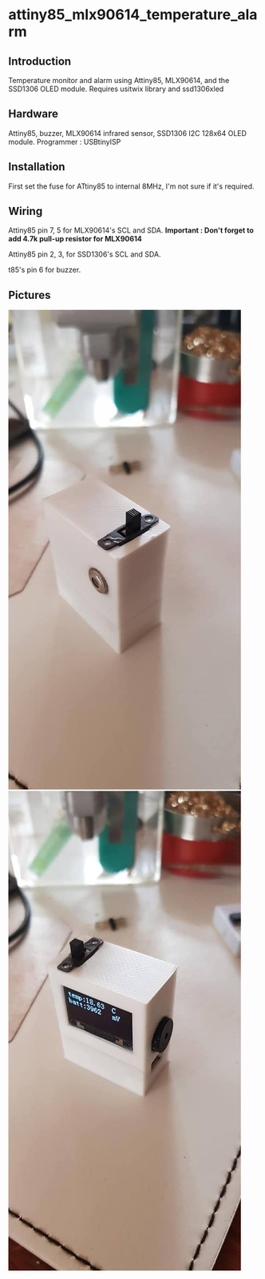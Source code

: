 # attiny85_mlx90614_temperature_alarm


Introduction
------------
Temperature monitor and alarm using Attiny85, MLX90614, and the SSD1306 OLED module.
Requires usitwix library and ssd1306xled

Hardware
--------
Attiny85, buzzer, MLX90614 infrared sensor, SSD1306 I2C 128x64 OLED module.
Programmer : USBtinyISP

Installation
------------
First set the fuse for ATtiny85 to internal 8MHz, I'm not sure if it's required.

Wiring
------
Attiny85 pin 7, 5 for MLX90614's SCL and SDA.
**Important : Don't forget to add 4.7k pull-up resistor for MLX90614**

Attiny85 pin 2, 3, for SSD1306's SCL and SDA.

t85's pin 6 for buzzer.

Pictures
--------
![My image](/img/front.jpg)
![My image](/img/back.jpg)
